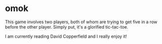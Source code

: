 # omok
This game involves two players, both of whom are trying to get five in a row before the other player. Simply put, it's a glorified tic-tac-toe. 

I am currently reading David Copperfield and I really enjoy it!
